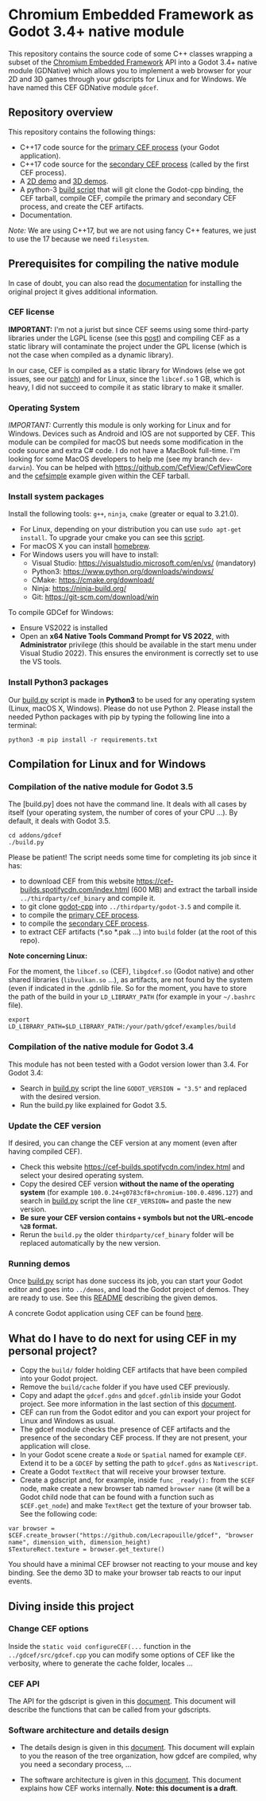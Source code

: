 # Chromium Embedded Framework as Godot 3.4+ native module

This repository contains the source code of some C++ classes wrapping a subset
of the [Chromium Embedded
Framework](https://bitbucket.org/chromiumembedded/cef/wiki/Home) API into a
Godot 3.4+ native module (GDNative) which allows you to implement a web
browser for your 2D and 3D games through your gdscripts for Linux and for
Windows.  We have named this CEF GDNative module `gdcef`.

## Repository overview

This repository contains the following things:
- C++17 code source for the [primary CEF process](../gdcef/) (your
  Godot application).
- C++17 code source for the [secondary CEF process](../subprocess/)
  (called by the first CEF process).
- A [2D demo](../demos/2D/) and [3D demos](../demos/3D/).
- A python-3 [build script](../build.py) that will git clone the
  Godot-cpp binding, the CEF tarball, compile CEF, compile the primary and
  secondary CEF process, and create the CEF artifacts.
- Documentation.

*Note:* We are using C++17, but we are not using fancy C++ features, we just to
use the 17 because we need `filesystem`.

## Prerequisites for compiling the native module

In case of doubt, you can also read the
[documentation](https://github.com/stigmee/install) for installing the original
project it gives additional information.

### CEF license

**IMPORTANT:** I'm not a jurist but since CEF seems using some third-party
libraries under the LGPL license (see this
[post](https://www.magpcss.org/ceforum/viewtopic.php?f=6&t=11182)) and compiling
CEF as a static library will contaminate the project under the GPL license
(which is not the case when compiled as a dynamic library).

In our case, CEF is compiled as a static library for Windows (else we got issues,
see our [patch](../patches/CEF/win/)) and for Linux, since the
`libcef.so` 1 GB, which is heavy, I did not succeed to compile it as static
library to make it smaller.

### Operating System

*IMPORTANT:* Currently this module is only working for Linux and for
Windows. Devices such as Android and IOS are not supported by CEF. This module
can be compiled for macOS but needs some modification in the code source and
extra C# code. I do not have a MacBook full-time. I'm looking for some MacOS
developers to help me (see my branch `dev-darwin`). You can be helped with
https://github.com/CefView/CefViewCore and the
[cefsimple](https://bitbucket.org/chromiumembedded/cef/wiki/Tutorial) example
given within the CEF tarball.

### Install system packages

Install the following tools: `g++`, `ninja`, `cmake` (greater or equal to
3.21.0).

- For Linux, depending on your distribution you can use `sudo apt-get install`.
  To upgrade your cmake you can see this
  [script](https://github.com/stigmee/doc-internal/blob/master/doc/install_latest_cmake.sh).
- For macOS X you can install [homebrew](https://brew.sh/index_fr).
- For Windows users you will have to install:
  - Visual Studio: https://visualstudio.microsoft.com/en/vs/ (mandatory)
  - Python3: https://www.python.org/downloads/windows/
  - CMake: https://cmake.org/download/
  - Ninja: https://ninja-build.org/
  - Git: https://git-scm.com/download/win

To compile GDCef for Windows:
- Ensure VS2022 is installed
- Open an **x64 Native Tools Command Prompt for VS 2022**, with
  **Administrator** privilege (this should be available in the start menu under
  Visual Studio 2022). This ensures the environment is correctly set to use the
  VS tools.

### Install Python3 packages

Our [build.py](../build.py) script is made in **Python3** to be used
for any operating system (Linux, macOS X, Windows). Please do not use
Python 2. Please install the needed Python packages with pip by typing the
following line into a terminal:

```
python3 -m pip install -r requirements.txt
```

## Compilation for Linux and for Windows

### Compilation of the native module for Godot 3.5

The [build.py] does not have the command line. It deals with all cases by itself (your
operating system, the number of cores of your CPU ...). By default, it deals with
Godot 3.5.

```
cd addons/gdcef
./build.py
```

Please be patient! The script needs some time for completing its job since it
has:
- to download CEF from this website https://cef-builds.spotifycdn.com/index.html
  (600 MB) and extract the tarball inside `../thirdparty/cef_binary`
  and compile it.
- to git clone [godot-cpp](https://github.com/godotengine/godot-cpp) into
  `../thirdparty/godot-3.5` and compile it.
- to compile the [primary CEF process](../gdcef/).
- to compile the  [secondary CEF process](../subprocess/).
- to extract CEF artifacts (*.so *.pak ...) into `build` folder (at the root of
  this repo).

**Note concerning Linux:**

For the moment, the `libcef.so` (CEF), `libgdcef.so` (Godot native) and other
shared libraries (`libvulkan.so` ...), as artifacts, are not found by the system
(even if indicated in the .gdnlib file. So for the moment, you have to store the
path of the build in your `LD_LIBRARY_PATH` (for example in your `~/.bashrc`
file).

```
export LD_LIBRARY_PATH=$LD_LIBRARY_PATH:/your/path/gdcef/examples/build
```

### Compilation of the native module for Godot 3.4

This module has not been tested with a Godot version lower than 3.4. For Godot
3.4:
- Search in [build.py](../build.py) script the line `GODOT_VERSION =
  "3.5"` and replaced with the desired version.
- Run the build.py like explained for Godot 3.5.

### Update the CEF version

If desired, you can change the CEF version at any moment (even after having
compiled CEF).

- Check this website https://cef-builds.spotifycdn.com/index.html and select
  your desired operating system.
- Copy the desired CEF version **without the name of the operating system** (for
  example `100.0.24+g0783cf8+chromium-100.0.4896.127`) and search in
  [build.py](../build.py) script the line `CEF_VERSION=` and paste the
  new version.
- **Be sure your CEF version contains `+` symbols but not the URL-encode `%2B` format.**
- Rerun the `build.py` the older `thirdparty/cef_binary` folder will be replaced
  automatically by the new version.

### Running demos

Once [build.py](../build.py) script has done success its job, you
can start your Godot editor and goes into `../demos`, and load the
Godot project of demos. They are ready to use. See this
[README](demos/README.md) describing the given demos.

A concrete Godot application using CEF can be found [here](https://github.com/stigmee/stigmee).

## What do I have to do next for using CEF in my personal project?

- Copy the `build/` folder holding CEF artifacts that have been compiled into
  your Godot project.
- Remove the `build/cache` folder if you have used CEF previously.
- Copy and adapt the `gdcef.gdns` and `gdcef.gdnlib` inside your Godot
  project. See more information in the last section of this
  [document](../doc/detailsdesign.md).
- CEF can run from the Godot editor and you can export your project for Linux
  and Windows as usual.
- The gdcef module checks the presence of CEF artifacts and the presence of the
  secondary CEF process.  If they are not present, your application will close.
- In your Godot scene create a `Node` or `Spatial` named for example
  `CEF`. Extend it to be a `GDCEF` by setting the path to `gdcef.gdns` as
  `Nativescript`.
- Create a Godot `TextRect` that will receive your browser texture.
- Create a gdscript and, for example, inside `func _ready():` from the `$CEF`
  node, make create a new browser tab named `browser name` (it will be a Godot
  child node that can be found with a function such as `$CEF.get_node`) and make
  `TextRect` get the texture of your browser tab. See the following code:

```
var browser = $CEF.create_browser("https://github.com/Lecrapouille/gdcef", "browser name", dimension_with, dimension_height)
$TextureRect.texture = browser.get_texture()
```

You should have a minimal CEF browser not reacting to your mouse and key
binding. See the demo 3D to make your browser tab reacts to our input events.

## Diving inside this project

### Change CEF options

Inside the `static void configureCEF(...` function in the
`../gdcef/src/gdcef.cpp` you can modify some options of CEF like the
verbosity, where to generate the cache folder, locales ...

### CEF API

The API for the gdscript is given in this
[document](../doc/API.md). This document will describe the functions
that can be called from your gdscripts.

### Software architecture and details design

- The details design is given in this
  [document](../doc/detailsdesign.md). This document will explain to you
  the reason of the tree organization, how gdcef are compiled, why you need a
  secondary process, ...

- The software architecture is given in this
  [document](../doc/architecture.md). This document explains how CEF
  works internally. **Note: this document is a draft**.

